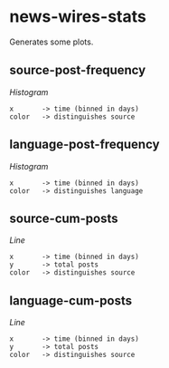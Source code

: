 # news-wires-stats

Generates some plots.

## source-post-frequency

*Histogram*

```
x       -> time (binned in days)
color   -> distinguishes source
```

## language-post-frequency

*Histogram*

```
x       -> time (binned in days)
color   -> distinguishes language
```

## source-cum-posts

*Line*

```
x       -> time (binned in days)
y       -> total posts
color   -> distinguishes source
```

## language-cum-posts

*Line*

```
x       -> time (binned in days)
y       -> total posts
color   -> distinguishes source
```
